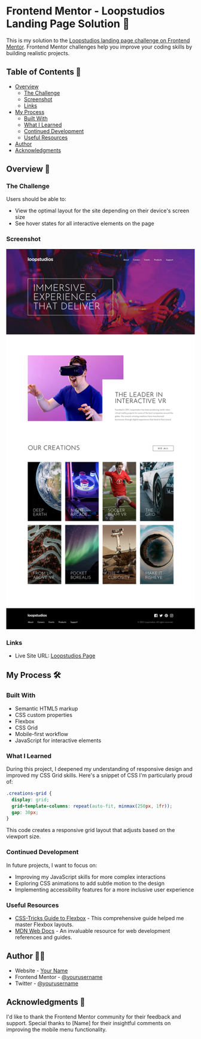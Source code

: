 # Frontend Mentor - Loopstudios Landing Page Solution 🚀

This is my solution to the [Loopstudios landing page challenge on Frontend Mentor](https://www.frontendmentor.io/challenges/loopstudios-landing-page-N88J5Onjw). Frontend Mentor challenges help you improve your coding skills by building realistic projects.

## Table of Contents 📑

- [Overview](#overview)
  - [The Challenge](#the-challenge)
  - [Screenshot](#screenshot)
  - [Links](#links)
- [My Process](#my-process)
  - [Built With](#built-with)
  - [What I Learned](#what-i-learned)
  - [Continued Development](#continued-development)
  - [Useful Resources](#useful-resources)
- [Author](#author)
- [Acknowledgments](#acknowledgments)

## Overview 🔎

### The Challenge

Users should be able to:

- View the optimal layout for the site depending on their device's screen size
- See hover states for all interactive elements on the page

### Screenshot

![Loopstudios Landing Page](./design/desktop-design.jpg)

### Links

- Live Site URL: [Loopstudios Page](hhttps://loop-studios-zeta.vercel.app/m)

## My Process 🛠️

### Built With

- Semantic HTML5 markup
- CSS custom properties
- Flexbox
- CSS Grid
- Mobile-first workflow
- JavaScript for interactive elements

### What I Learned

During this project, I deepened my understanding of responsive design and improved my CSS Grid skills. Here's a snippet of CSS I'm particularly proud of:

```css
.creations-grid {
  display: grid;
  grid-template-columns: repeat(auto-fit, minmax(250px, 1fr));
  gap: 30px;
}
```

This code creates a responsive grid layout that adjusts based on the viewport size.

### Continued Development

In future projects, I want to focus on:

- Improving my JavaScript skills for more complex interactions
- Exploring CSS animations to add subtle motion to the design
- Implementing accessibility features for a more inclusive user experience

### Useful Resources

- [CSS-Tricks Guide to Flexbox](https://css-tricks.com/snippets/css/a-guide-to-flexbox/) - This comprehensive guide helped me master Flexbox layouts.
- [MDN Web Docs](https://developer.mozilla.org/en-US/) - An invaluable resource for web development references and guides.

## Author 👨‍💻

- Website - [Your Name](https://www.your-site.com)
- Frontend Mentor - [@yourusername](https://www.frontendmentor.io/profile/yourusername)
- Twitter - [@yourusername](https://www.twitter.com/yourusername)

## Acknowledgments 🙏

I'd like to thank the Frontend Mentor community for their feedback and support. Special thanks to [Name] for their insightful comments on improving the mobile menu functionality.